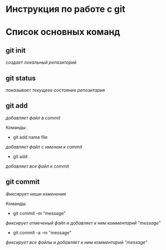 # Инструкция по работе с git 





# Список основных команд
## git init
*создает локальный репазиторий*
## git status
*показывает текущеее состояние репозитария*
## git add
*добавляет файл в commit*

Команды:

* git add name file 

*добавляет файл с именем к commit*

* git add . 

*добавляет все файл к commit*


## git commit 

*Фиксирует наши изменения*

Команды: 

* git commit -m "message"

*фиксирует отмеченый файл и добавляет к ним комментарий "message"*
    
* git commit -a -m "message"

*фиксирует все файлы и добавляет к ним комментарий "message"*
